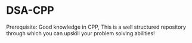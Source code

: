 # DSA-CPP
Prerequisite: Good knowledge in CPP,
This is a well structured repository through which you can upskill your problem solving abilities!
